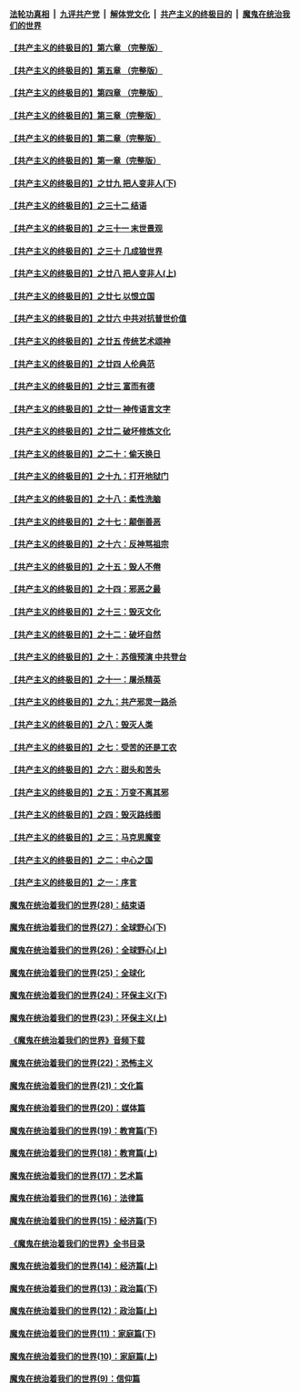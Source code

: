 ####  [法轮功真相](../../../../basic/blob/master/README.md?t=03312230) &nbsp;|&nbsp; [九评共产党](../../../../9ping.md/blob/master/README.md?t=03312230) &nbsp;|&nbsp; [解体党文化](../../../../jtdwh.md/blob/master/README.md?t=03312230)  &nbsp;|&nbsp; [共产主义的终极目的](../../../../gczydzjmd.md/blob/master/README.md?t=03312230) &nbsp;|&nbsp; [魔鬼在统治我们的世界](../../../../mgztzwmdsj.md/blob/master/README.md?t=03312230) 

#### [【共产主义的终极目的】第六章 （完整版）](../pages/nsc422/n11428913.md?t=03312230) 

#### [【共产主义的终极目的】第五章 （完整版）](../pages/nsc422/n11428912.md?t=03312230) 

#### [【共产主义的终极目的】第四章 （完整版）](../pages/nsc422/n11428907.md?t=03312230) 

#### [【共产主义的终极目的】第三章（完整版）](../pages/nsc422/n11428848.md?t=03312230) 

#### [【共产主义的终极目的】第二章（完整版）](../pages/nsc422/n11428831.md?t=03312230) 

#### [【共产主义的终极目的】第一章（完整版）](../pages/nsc422/n11417651.md?t=03312230) 

#### [【共产主义的终极目的】之廿九 把人变非人(下)](../pages/nsc422/n11344140.md?t=03312230) 

#### [【共产主义的终极目的】之三十二 结语](../pages/nsc422/n11360535.md?t=03312230) 

#### [【共产主义的终极目的】之三十一 末世景观](../pages/nsc422/n11351129.md?t=03312230) 

#### [【共产主义的终极目的】之三十 几成狼世界](../pages/nsc422/n11348280.md?t=03312230) 

#### [【共产主义的终极目的】之廿八 把人变非人(上)](../pages/nsc422/n11340492.md?t=03312230) 

#### [【共产主义的终极目的】之廿七 以恨立国](../pages/nsc422/n11336944.md?t=03312230) 

#### [【共产主义的终极目的】之廿六 中共对抗普世价值](../pages/nsc422/n11324785.md?t=03312230) 

#### [【共产主义的终极目的】之廿五 传统艺术颂神](../pages/nsc422/n11296396.md?t=03312230) 

#### [【共产主义的终极目的】之廿四 人伦典范](../pages/nsc422/n11296397.md?t=03312230) 

#### [【共产主义的终极目的】之廿三 富而有德](../pages/nsc422/n11283598.md?t=03312230) 

#### [【共产主义的终极目的】之廿一 神传语言文字](../pages/nsc422/n11263265.md?t=03312230) 

#### [【共产主义的终极目的】之廿二 破坏修炼文化](../pages/nsc422/n11245728.md?t=03312230) 

#### [【共产主义的终极目的】之二十：偷天换日](../pages/nsc422/n11238846.md?t=03312230) 

#### [【共产主义的终极目的】之十九：打开地狱门](../pages/nsc422/n11206376.md?t=03312230) 

#### [【共产主义的终极目的】之十八：柔性洗脑](../pages/nsc422/n11199994.md?t=03312230) 

#### [【共产主义的终极目的】之十七：颠倒善恶](../pages/nsc422/n11179782.md?t=03312230) 

#### [【共产主义的终极目的】之十六：反神骂祖宗](../pages/nsc422/n11166798.md?t=03312230) 

#### [【共产主义的终极目的】之十五：毁人不倦](../pages/nsc422/n11166792.md?t=03312230) 

#### [【共产主义的终极目的】之十四：邪恶之最](../pages/nsc422/n11150249.md?t=03312230) 

#### [【共产主义的终极目的】之十三：毁灭文化](../pages/nsc422/n11135227.md?t=03312230) 

#### [【共产主义的终极目的】之十二：破坏自然](../pages/nsc422/n11135214.md?t=03312230) 

#### [【共产主义的终极目的】之十：苏俄预演 中共登台](../pages/nsc422/n11118424.md?t=03312230) 

#### [【共产主义的终极目的】之十一：屠杀精英](../pages/nsc422/n11118442.md?t=03312230) 

#### [【共产主义的终极目的】之九：共产邪灵一路杀](../pages/nsc422/n11114139.md?t=03312230) 

#### [【共产主义的终极目的】之八：毁灭人类](../pages/nsc422/n11108503.md?t=03312230) 

#### [【共产主义的终极目的】之七：受苦的还是工农](../pages/nsc422/n11101809.md?t=03312230) 

#### [【共产主义的终极目的】之六：甜头和苦头](../pages/nsc422/n11096971.md?t=03312230) 

#### [【共产主义的终极目的】之五：万变不离其邪](../pages/nsc422/n11091285.md?t=03312230) 

#### [【共产主义的终极目的】之四：毁灭路线图](../pages/nsc422/n11086284.md?t=03312230) 

#### [【共产主义的终极目的】之三：马克思魔变](../pages/nsc422/n11061941.md?t=03312230) 

#### [【共产主义的终极目的】之二：中心之国](../pages/nsc422/n11047728.md?t=03312230) 

#### [【共产主义的终极目的】之一：序言](../pages/nsc422/n11086077.md?t=03312230) 

#### [魔鬼在统治着我们的世界(28)：结束语](../pages/nsc422/n10936246.md?t=03312230) 

#### [魔鬼在统治着我们的世界(27)：全球野心(下)](../pages/nsc422/n10928319.md?t=03312230) 

#### [魔鬼在统治着我们的世界(26)：全球野心(上)](../pages/nsc422/n10900318.md?t=03312230) 

#### [魔鬼在统治着我们的世界(25)：全球化](../pages/nsc422/n10788205.md?t=03312230) 

#### [魔鬼在统治着我们的世界(24)：环保主义(下)](../pages/nsc422/n10695307.md?t=03312230) 

#### [魔鬼在统治着我们的世界(23)：环保主义(上)](../pages/nsc422/n10688613.md?t=03312230) 

#### [《魔鬼在统治着我们的世界》音频下载](../pages/nsc422/n10635553.md?t=03312230) 

#### [魔鬼在统治着我们的世界(22)：恐怖主义](../pages/nsc422/n10614727.md?t=03312230) 

#### [魔鬼在统治着我们的世界(21)：文化篇](../pages/nsc422/n10597706.md?t=03312230) 

#### [魔鬼在统治着我们的世界(20)：媒体篇](../pages/nsc422/n10586579.md?t=03312230) 

#### [魔鬼在统治着我们的世界(19)：教育篇(下)](../pages/nsc422/n10564808.md?t=03312230) 

#### [魔鬼在统治着我们的世界(18)：教育篇(上)](../pages/nsc422/n10526970.md?t=03312230) 

#### [魔鬼在统治着我们的世界(17)：艺术篇](../pages/nsc422/n10499093.md?t=03312230) 

#### [魔鬼在统治着我们的世界(16)：法律篇](../pages/nsc422/n10485969.md?t=03312230) 

#### [魔鬼在统治着我们的世界(15)：经济篇(下)](../pages/nsc422/n10469975.md?t=03312230) 

#### [《魔鬼在统治着我们的世界》全书目录](../pages/nsc422/n10464261.md?t=03312230) 

#### [魔鬼在统治着我们的世界(14)：经济篇(上)](../pages/nsc422/n10457370.md?t=03312230) 

#### [魔鬼在统治着我们的世界(13)：政治篇(下)](../pages/nsc422/n10448270.md?t=03312230) 

#### [魔鬼在统治着我们的世界(12)：政治篇(上)](../pages/nsc422/n10444576.md?t=03312230) 

#### [魔鬼在统治着我们的世界(11)：家庭篇(下)](../pages/nsc422/n10440961.md?t=03312230) 

#### [魔鬼在统治着我们的世界(10)：家庭篇(上)](../pages/nsc422/n10435448.md?t=03312230) 

#### [魔鬼在统治着我们的世界(9)：信仰篇](../pages/nsc422/n10432159.md?t=03312230) 

